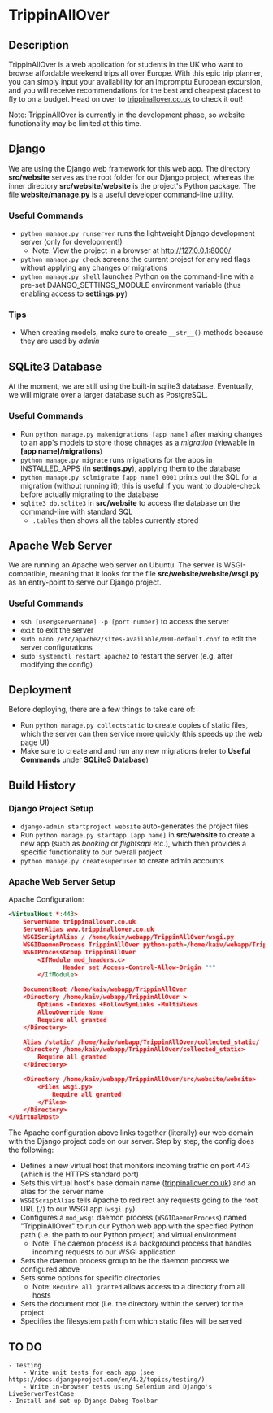 # TrippinAllOver


## Description
TrippinAllOver is a web application for students in the UK who want to browse affordable weekend trips all over Europe. With this epic trip planner, you can simply input your availability for an impromptu European excursion, and you will receive recommendations for the best and cheapest placest to fly to on a budget. Head on over to [trippinallover.co.uk](https://www.trippinallover.co.uk/ "TrippinAllOver Home Page") to check it out!

Note: TrippinAllOver is currently in the development phase, so website functionality may be limited at this time.


## Django
We are using the Django web framework for this web app. The directory **src/website** serves as the root folder for our Django project, whereas the inner directory **src/website/website** is the project's Python package. The file **website/manage.py** is a useful developer command-line utility.

### Useful Commands
- `python manage.py runserver` runs the lightweight Django development server (only for development!)
    - Note: View the project in a browser at http://127.0.0.1:8000/
- `python manage.py check` screens the current project for any red flags without applying any changes or migrations
- `python manage.py shell` launches Python on the command-line with a pre-set DJANGO_SETTINGS_MODULE environment variable (thus enabling access to **settings.py**)

### Tips
- When creating models, make sure to create `__str__()` methods because they are used by *admin*


## SQLite3 Database
At the moment, we are still using the built-in sqlite3 database. Eventually, we will migrate over a larger database such as PostgreSQL.

### Useful Commands
- Run `python manage.py makemigrations [app name]` after making changes to an app's models to store those chnages as a *migration* (viewable in **[app name]/migrations**)
- `python manage.py migrate` runs migrations for the apps in INSTALLED_APPS (in **settings.py**), applying them to the database
- `python manage.py sqlmigrate [app name] 0001` prints out the SQL for a migration (without running it); this is useful if you want to double-check before actually migrating to the database
- `sqlite3 db.sqlite3` in **src/website** to access the database on the command-line with standard SQL
    - `.tables` then shows all the tables currently stored


## Apache Web Server
We are running an Apache web server on Ubuntu. The server is WSGI-compatible, meaning that it looks for the file **src/website/website/wsgi.py** as an entry-point to serve our Django project.

### Useful Commands
- `ssh [user@servername] -p [port number]` to access the server
- `exit` to exit the server
- `sudo nano /etc/apache2/sites-available/000-default.conf` to edit the server configurations
- `sudo systemctl restart apache2` to restart the server (e.g. after modifying the config)


## Deployment
Before deploying, there are a few things to take care of:
- Run `python manage.py collectstatic` to create copies of static files, which the server can then service more quickly (this speeds up the web page UI)
- Make sure to create and and run any new migrations (refer to **Useful Commands** under **SQLite3 Database**)


## Build History

### Django Project Setup
- `django-admin startproject website` auto-generates the project files
- Run `python manage.py startapp [app name]` in **src/website** to create a new app (such as *booking* or *flightsapi* etc.), which then provides a specific functionality to our overall project
- `python manage.py createsuperuser` to create admin accounts

### Apache Web Server Setup

Apache Configuration:
```xml
<VirtualHost *:443>
    ServerName trippinallover.co.uk
    ServerAlias www.trippinallover.co.uk
    WSGIScriptAlias / /home/kaiv/webapp/TrippinAllOver/wsgi.py
    WSGIDaemonProcess TrippinAllOver python-path=/home/kaiv/webapp/TrippinAllOver python-home=/home/kaiv/webapp/TrippinAllOver/.venv
    WSGIProcessGroup TrippinAllOver
        <IfModule mod_headers.c>
               Header set Access-Control-Allow-Origin "*"
        </IfModule>

    DocumentRoot /home/kaiv/webapp/TrippinAllOver
    <Directory /home/kaiv/webapp/TrippinAllOver >
        Options -Indexes +FollowSymLinks -MultiViews
        AllowOverride None
        Require all granted
    </Directory>

    Alias /static/ /home/kaiv/webapp/TrippinAllOver/collected_static/
    <Directory /home/kaiv/webapp/TrippinAllOver/collected_static>
        Require all granted
    </Directory>

    <Directory /home/kaiv/webapp/TrippinAllOver/src/website/website>
        <Files wsgi.py>
            Require all granted
        </Files>
    </Directory>
</VirtualHost>
```
The Apache configuration above links together (literally) our web domain with the Django project code on our server. Step by step, the config does the following:
- Defines a new virtual host that monitors incoming traffic on port 443 (which is the HTTPS standard port)
- Sets this virtual host's base domain name ([trippinallover.co.uk](www.trippinallover.co.uk)) and an alias for the server name
- `WSGIScriptAlias` tells Apache to redirect any requests going to the root URL (`/`) to our WSGI app (`wsgi.py`)
- Configures a `mod_wsgi` daemon process (`WSGIDaemonProcess`) named "TrippinAllOver" to run our Python web app with the specified Python path (i.e. the path to our Python project) and virtual environment
    - Note: The daemon process is a background process that handles incoming requests to our WSGI application
- Sets the daemon process group to be the daemon process we configured above
- Sets some options for specific directories
    - Note: `Require all granted` allows access to a directory from all hosts
- Sets the document root (i.e. the directory within the server) for the project
- Specifies the filesystem path from which static files will be served


## TO DO
    - Testing
        - Write unit tests for each app (see https://docs.djangoproject.com/en/4.2/topics/testing/)
        - Write in-browser tests using Selenium and Django's LiveServerTestCase
    - Install and set up Django Debug Toolbar